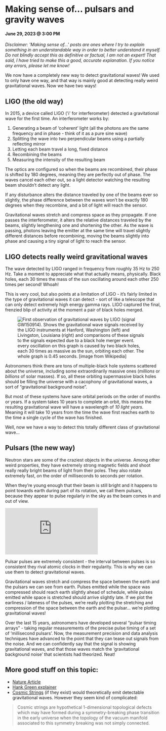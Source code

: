 # Making sense of... pulsars and gravity waves
#### June 29, 2023 @ 3:00 PM

*Disclaimer: 'Making sense of...' posts are ones where I try to explain something in an understandable way in order to better understand it myself. Do not blindly accept this as definitive or factual, I am not an expert! That said, I have tried to make this a good, accurate explanation. If you notice any errors, please let me know!*

We now have a completely new way to detect gravitational waves! We used to only have one way, and that way is mainly good at detecting really weird gravitational waves. Now we have two ways!

## LIGO (the old way)

In 2015, a device called LIGO ('i' for interferometer) detected a gravitational wave for the first time. An interferometer works by:

1. Generating a beam of ‘coherent’ light (all the photons are the same frequency and in phase - think of it as a pure sine wave)
2. Splitting the wave into two perpendicular beams using a partially reflecting mirror
3. Letting each beam travel a long, fixed distance
4. Recombining the beams
5. Measuring the intensity of the resulting beam

The optics are configured so when the beams are recombined, their phase is shifted by 180 degrees, meaning they are perfectly out of phase. The waves cancel each other out, so a light detector watching the resulting beam shouldn’t detect any light.

If any disturbance alters the distance traveled by one of the beams ever so slightly, the phase difference between the waves won’t be exactly 180 degrees when they recombine, and a bit of light will reach the sensor.

Gravitational waves stretch and compress space as they propagate. If one passes the interferometer, it alters the relative distances traveled by the beams, slightly lengthening one and shortening the other. As the wave is passing, photons leaving the emitter at the same time will travel slightly different distances before recombining, moving the beams slightly into phase and causing a tiny signal of light to reach the sensor.

## LIGO detects really weird gravitational waves

The wave detected by LIGO ranged in frequency from roughly 35 Hz to 250 Hz. Take a moment to appreciate what that actually means, physically. Black holes, each 30 times the mass of the sun oscillating around each other 250 times per second! Whoah!

This is very cool, but also points at a limitation of LIGO - it’s fairly limited in the type of gravitational waves it can detect - sort of like a telescope that can only detect extremely high energy gamma rays. LIGO captured the final, frenzied blip of activity at the moment a pair of black holes merged.


<figure>
    <img src="https://upload.wikimedia.org/wikipedia/commons/thumb/d/db/LIGO_measurement_of_gravitational_waves.svg/1280px-LIGO_measurement_of_gravitational_waves.svg.png"
         alt="First observation of gravitational waves by LIGO (signal GW150914). Shows the gravitational wave signals received by the LIGO instruments at Hanford, Washington (left) and Livingston, Louisiana (right) and comparisons of these signals to the signals expected due to a black hole merger event.">
    <figcaption>every oscillation on this graph is caused by two black holes, each 30 times as massive as the sun, orbiting each other. The whole graph is 0.45 seconds. [image from Wikipedia]</figcaption>
</figure>

Astronomers think there are tons of multiple-black hole systems scattered about the universe, including some extraordinarily massive ones (*millions* or *billions* of solar masses). If so, all these orbiting supermassive black holes should be filling the universe with a cacophony of gravitational waves, a sort of “gravitational background noise”.

But most of these systems have sane orbital periods on the order of months or years. If a system takes 10 years to complete an orbit, this means the resulting gravitational wave will have a wavelength of *10 light years*. Meaning it will take 10 years from the time the wave first reaches earth to the time a single cycle of the wave has finished.

Well, now we have a way to detect this totally different class of gravitational wave…

## Pulsars (the new way)

Neutron stars are some of the craziest objects in the universe. Among other weird properties, they have extremely strong magnetic fields and shoot really really bright beams of light from their poles. They also rotate extremely fast, on the order of milliseconds to seconds per rotation.

When they’re young enough that their beam is still bright and it happens to point towards earth during part of its rotation, we call them pulsars, because they appear to pulse regularly in the sky as the beam comes in and out of view.

<div class="youtube-video-outer">
    <div class="youtube-video-wrapper">
        <iframe class="youtube-video" src="https://www.youtube.com/embed/udFxKZRyQt4" title="YouTube video player" frameborder="0" allow="accelerometer; autoplay; clipboard-write; encrypted-media; gyroscope; picture-in-picture; web-share" allowfullscreen></iframe>
    </div>
</div>

Pulsar pulses are extremely consistent - the interval between pulses is so consistent they rival atomic clocks in their regularity. This is why we can use them to detect gravitational waves.

Gravitational waves stretch and compress the space between the earth and the pulsars we can see from earth. Pulses emitted while the space was compressed should reach earth slightly ahead of schedule, while pulses emitted while space is stretched should arrive slightly late. If we plot the earliness / lateness of the pulses, we’re really plotting the stretching and compression of the space between the earth and the pulsar… we’re plotting gravitational waves!

Over the last 15 years, astronomers have developed several “pulsar timing arrays” - taking regular measurements of the precise pulse timing of a set of ‘millisecond pulsars’. Now, the measurement precision and data analysis techniques have advanced to the point that they can tease out signals from the noise. And we can confidently say that the signal is showing gravitational waves, and that those waves match the ‘gravitational background noise’ that scientists had theorized. Neat!

## More good stuff on this topic:

- [Nature Article](https://www.nature.com/articles/d41586-023-02167-7)
- [Hank Green explainer](https://twitter.com/hankgreen/status/1673752025975394305)
- [Cosmic Strings](https://en.wikipedia.org/wiki/Cosmic_string) (if they exist) would theoretically emit detectable gravitational waves. However they seem kind of complicated:
 >Cosmic strings are hypothetical 1-dimensional topological defects which may have formed during a symmetry-breaking phase transition in the early universe when the topology of the vacuum manifold associated to this symmetry breaking was not simply connected.

